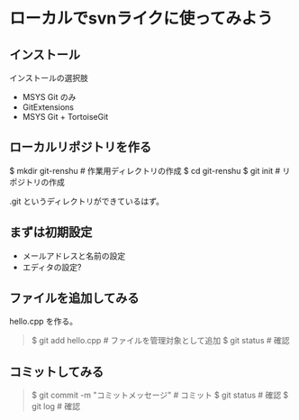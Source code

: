 # ローカルでsvnライクに使ってみよう

## インストール

インストールの選択肢

* MSYS Git のみ
* GitExtensions
* MSYS Git + TortoiseGit

## ローカルリポジトリを作る

$ mkdir git-renshu         # 作業用ディレクトリの作成
$ cd git-renshu
$ git init                 # リポジトリの作成

.git というディレクトリができているはず。

## まずは初期設定

* メールアドレスと名前の設定
* エディタの設定?

## ファイルを追加してみる

hello.cpp を作る。

> $ git add hello.cpp        # ファイルを管理対象として追加
> $ git status               # 確認

## コミットしてみる

> $ git commit -m "コミットメッセージ"     # コミット
> $ git status                             # 確認
> $ git log                                # 確認
